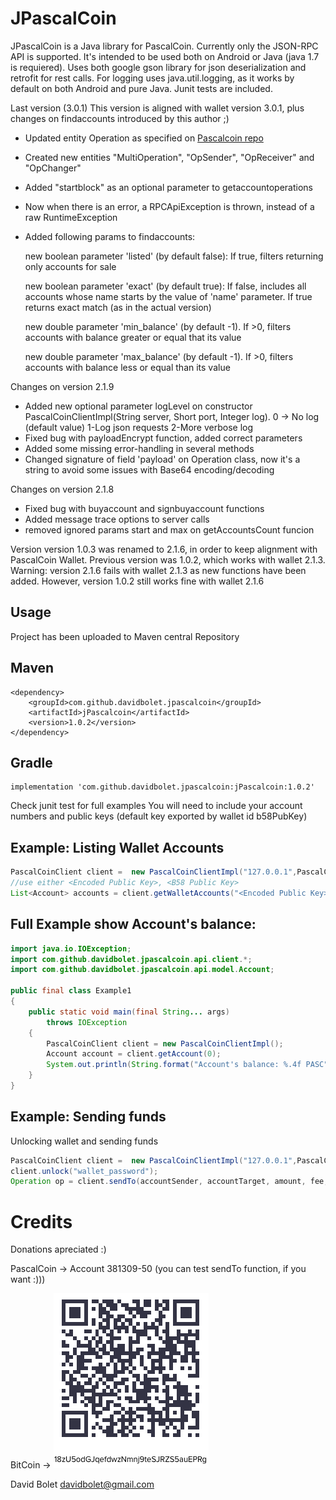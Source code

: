 # JPascalCoin

JPascalCoin is a Java library for PascalCoin. Currently only the JSON-RPC API is supported.
It's intended to be used both on Android or Java (java 1.7 is requiered).
Uses both google gson library for json deserialization and retrofit for rest calls. 
For logging uses java.util.logging, as it works by default on both Android and pure Java.
Junit tests are included.

Last version (3.0.1)
This version is aligned with wallet version 3.0.1, plus changes on findaccounts introduced by this author ;)
* Updated entity Operation as specified on [Pascalcoin repo](https://github.com/PascalCoin/PascalCoin)
* Created new entities "MultiOperation", "OpSender", "OpReceiver" and "OpChanger"
* Added "startblock" as an optional parameter to getaccountoperations 
* Now when there is an error, a RPCApiException is thrown, instead of a raw RuntimeException
* Added following params to findaccounts:

    new boolean parameter 'listed' (by default false): If true, filters returning only accounts for sale

    new boolean parameter 'exact' (by default true): If false, includes all accounts whose name starts by the value of 'name' parameter. If true returns exact match (as in the actual version)

    new double parameter 'min_balance' (by default -1). If >0, filters accounts with balance greater or equal that its value

    new double parameter 'max_balance' (by default -1). If >0, filters accounts with balance less or equal than its value


Changes on version 2.1.9
* Added new optional parameter logLevel on constructor PascalCoinClientImpl(String server, Short port, Integer log). 0 -> No log (default value) 1-Log json requests 2-More verbose log 
* Fixed bug with payloadEncrypt function, added correct parameters
* Added some missing error-handling in several methods
* Changed signature of field 'payload' on Operation class, now it's a string to avoid some issues with Base64 encoding/decoding

Changes on version 2.1.8
* Fixed bug with buyaccount and signbuyaccount functions
* Added message trace options to server calls
* removed ignored params start and max on getAccountsCount funcion

Version version 1.0.3 was renamed to 2.1.6, in order to keep alignment with PascalCoin Wallet. Previous version was 1.0.2,
which works with wallet 2.1.3. Warning: version 2.1.6 fails with wallet 2.1.3 as new functions have been added. 
However, version 1.0.2 still works fine with wallet 2.1.6

## Usage

Project has been uploaded to Maven central Repository
## Maven    
```
<dependency>   
	<groupId>com.github.davidbolet.jpascalcoin</groupId>    
	<artifactId>jPascalcoin</artifactId>      
	<version>1.0.2</version>  
</dependency>  
```

## Gradle
```
implementation 'com.github.davidbolet.jpascalcoin:jPascalcoin:1.0.2'   
```

Check junit test for full examples
You will need to include your account numbers and public keys (default key exported by wallet id b58PubKey)    


## Example:  Listing Wallet Accounts

```java
PascalCoinClient client =  new PascalCoinClientImpl("127.0.0.1",PascalCoinConstants.DEFAULT_MAINNET_RPC_PORT);
//use either <Encoded Public Key>, <B58 Public Key>
List<Account> accounts = client.getWalletAccounts("<Encoded Public Key>", "<B58 Public Key>", 0, 100);
```
## Full Example show Account's balance:
```java 
import java.io.IOException;
import com.github.davidbolet.jpascalcoin.api.client.*;
import com.github.davidbolet.jpascalcoin.api.model.Account;

public final class Example1
{
    public static void main(final String... args)
        throws IOException
    {
        PascalCoinClient client = new PascalCoinClientImpl();
        Account account = client.getAccount(0);
        System.out.println(String.format("Account's balance: %.4f PASC"+account.getBalance()));
    }
}
```

## Example: Sending funds

Unlocking wallet and sending funds

```java 
PascalCoinClient client =  new PascalCoinClientImpl("127.0.0.1",PascalCoinConstants.DEFAULT_MAINNET_RPC_PORT);
client.unlock("wallet_password");
Operation op = client.sendTo(accountSender, accountTarget, amount, fee, payload.getBytes(), PayLoadEncryptionMethod.AES, "password_to_encrypt_payload"); 
```

# Credits
Donations apreciated :)

PascalCoin -> Account 381309-50 (you can test sendTo function, if you want :)))

BitCoin -> 
![18zU5odGJqefdwzNmnj9teSJRZS5auEPRg](./bitcoin.png?raw=true "18zU5odGJqefdwzNmnj9teSJRZS5auEPRg")


David Bolet <davidbolet@gmail.com>
